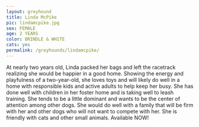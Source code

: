 ```yaml
---
layout: greyhound
title: Linda McPike
pic: lindamcpike.jpg
sex: FEMALE
age: 2 YEARS
color: BRINDLE & WHITE
cats: yes
permalink: /greyhounds/lindamcpike/
---
```


At nearly two years old, Linda packed her bags and left the racetrack realizing she would be happier in a good home.
Showing the energy and playfulness of a two-year-old, she loves toys and will likely do well in a home with responsible
kids and active adults to help keep her busy. She has done well with children in her foster home and is taking well to
leash training. She tends to be a little dominant and wants to be the center of attention among other dogs. She would do
well with a family that will be firm with her and other dogs who will not want to compete with her. She is friendly with
cats and other small animals. Available NOW!
